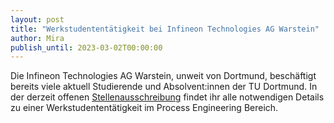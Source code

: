 ```yaml
---
layout: post
title: "Werkstudententätigkeit bei Infineon Technologies AG Warstein"
author: Mira
publish_until: 2023-03-02T00:00:00
---
```

Die Infineon Technologies AG Warstein, unweit von Dortmund, beschäftigt bereits viele aktuell Studierende und Absolvent:innen der TU Dortmund. 
In der derzeit offenen [Stellenausschreibung](/dokumente/ausschreibungen_jobboerse/2023-02-03-infineon.pdf) findet ihr alle notwendigen Details zu einer Werkstudententätigkeit im Process Engineering Bereich.
